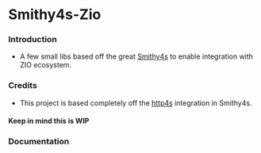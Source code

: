
# Smithy4s-Zio

### Introduction
- A few small libs based off the great [Smithy4s](https://disneystreaming.github.io/smithy4s/) to enable integration with ZIO ecosystem.

### Credits
- This project is based completely off the [http4s](https://http4s.org/) integration in Smithy4s.

#### Keep in mind this is WIP

### Documentation


  
